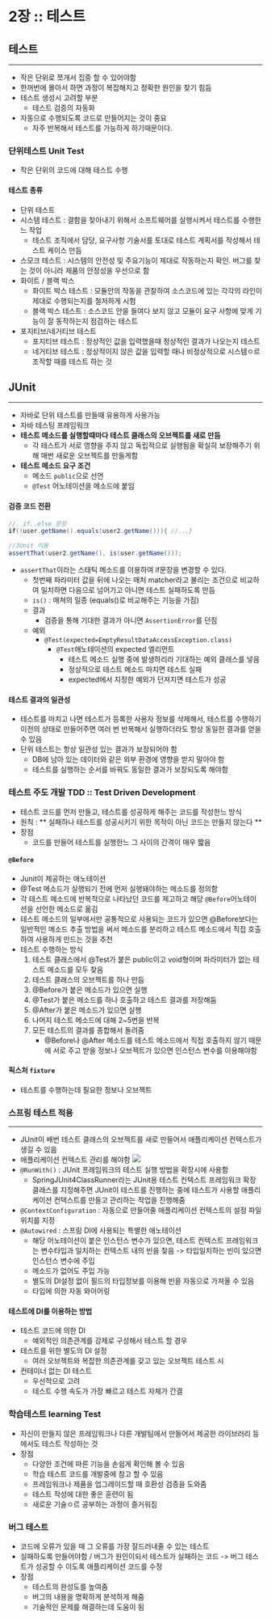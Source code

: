 # 2장 :: 테스트

## 테스트
- - - -
- 작은 단위로 쪼개서 집중 할 수 있어야함
- 한꺼번에 몰아서 하면 과정이 복잡해지고 정확한 원인을 찾기 힘듬
- 테스트 생성시 고려할 부분
	-  테스트 검증의 자동화
- 자동으로 수행되도록 코드로 만들어지는 것이 중요
	- 자주 반복해서 테스트를 가능하게 하기때문이다.

### 단위테스트 Unit Test
- 작은 단위의 코드에 대해 테스트 수행
#### 테스트 종류
- 단위 테스트
- 시스템 테스트  : 결함을 찾아내기 위해서 소프트웨어를 실행시켜서 테스트를 수행한느 작업
	- 테스트 조직에서 담당, 요구사항 기술서를 토대로 테스트 계획서를 작성해서 테스트 케이스 만듬
- 스모크 테스트 : 시스템의 안전성 및 주요기능이 제대로 작동하는지 확인. 버그를 찾는 것이 아니라 제품의 안정성을 우선으로 함
- 화이트 / 블랙 박스
	- 화이트 박스 테스트 : 모듈안의 작동을 관찰하여 소스코드에 있는 각각의 라인이 제대로 수행되는지를 철저하게 시험
	- 블랙 박스 테스트 : 소스코드 안을 들여다 보지 않고 모듈이 요구 사항에 맞게 기능이 잘 동작하는지 점검하는 테스트
- 포지티브/네거티브 테스트
	- 포지티브 테스트 : 정상적인 값을 입력했을때 정상적인 결과가 나오는지 테스트
	- 네거티브 테스트 : 정상적이지 않은 값을 입력할 때나 비정상적으로 시스템ㅇ르 조작할 때를 테스트 하는 것

## JUnit
- - - -
- 자바로 단위 테스트를 만들때 유용하게 사용가능
- 자바 테스팅 프레임워크
- **테스트 메소드를 실행할때마다 테스트 클래스의 오브젝트를 새로 만듬**
	- 각 테스트가 서로 영향을 주지 않고 독립적으로 실행됨을 확실히 보장해주기 위해 매번 새로운 오브젝트를 만들게함
- **테스트 메소드 요구 조건**
	- 메소드 `public`으로 선언
	- `@Test` 어노테이션을 메소드에 붙임


#### 검증 코드 전환
```JAVA
//. if..else 문장
if(!user.getName().equals(user2.getName())){ //...}

//JUnit 이용
assertThat(user2.getName(), is(user.getName()));
```
- `assertThat`이라는 스태틱 메소드를 이용하여 if문장을 변경할 수 있다.
	- 첫번째 파라미터 값을 뒤에 나오는 매처 matcher라고 불리는 조건으로 비교하여 일치하면 다음으로 넘어가고 아니면 테스트 실패하도록 만듬
	- `is()` : 매쳐의 일종 (equals()로 비교해주는 기능을 가짐)
	- 결과
		- 검증을 통해 기대한 결과가 아니면 `AssertionError`를 던짐
	- 예외
		- `@Test(expected=EmptyResultDataAccessException.class)`
			- `@Test`애노테이션의 expected 엘리먼트
				- 테스트 메소드 실행 중에 발생하리라 기대하는 예외 클래스를 넣음
				- 정상적으로 테스트 메소드 마치면 테스트 실패
				- expected에서 지정한 예외가 던져지면 테스트가 성공

#### 테스트 결과의 일관성
- 테스트를 마치고 나면 테스트가 등록한 사용자 정보를 삭제해서, 테스트를 수행하기 이전의 상태로 만들어주면 여러 번 반복해서 실행하더라도 항상 동일한 결과를 얻을 수 있음
- 단위 테스트는 항상 일관성 있는 결과가 보장되어야 함
	- DB에 남아 있는 데이터와 같은 외부 환경에 영향을 받지 말아야 함
	- 테스트를 실행하는 순서를 바꿔도 동일한 결과가 보장되도록 해야함


### 테스트 주도 개발 TDD :: Test Driven Development
- 테스트 코드를 먼저 만들고, 테스트를 성공하게 해주는 코드를 작성한느 방식
- 원칙 :  ** 실패하나 테스트를 성공시키기 위한 목적이 아닌 코드는 만들지 않는다 **
- 장점
	- 코드를 만들어 테스트를 실행한느 그 사이의 간격이 매우 짧음

#### `@Before`
- Junit이 제공하는 애노테이션
- @Test 메소드가 실행되기 전에  먼저 실행돼야하는 메소드를 정의함
- 각 테스트 메소드에 반복적으로 나타났던 코드를 제고하고 해당 `@Before`어노테이션을 선언한 메소드로 옮김
- 테스트 메소드의 일부에서만 공통적으로 사용되는 코드가 있으면 @Before보다는 일반적인 메소드 추출 방법을 써서 메소드를 분리하고 테스트 메소드에서 직접 호출하여 사용하게 만드는 것을 추천
- 테스트 수행하는 방식
	1. 테스트 클래스에서 @Test가 붙은 public이고 void형이며 파라미터가 없는 테스트 메소드를 모두 찾음
	2. 테스트 클래스의 오브젝트를 하나 만듬
	3. @Before가 붙은 메소드가 있으면 실행
	4. @Test가 붙은 메소드를 하나 호출하고 테스트 결과를 저장해둠
	5. @After가 붙은 메소드가 있으면 실행
	6. 나머지 테스트 메소드에 대해 2~5번을 반복
	7. 모든 테스트의 결과를 종합해서 돌려줌
		- @Before나 @After 메소드를 테스트 메소드에서 직접 호출하지 않기 때문에 서로 주고 받을 정보나 오브젝트가 있으면 인스턴스 변수를 이용해야함
	
#### 픽스처 `fixture`
- 테스트를 수행하는데 필요한 정보나 오브젝트

### 스프링 테스트 적용
- - - -
- JUnit이 배번 테스트 클래스의 오브젝트를 새로 만들어서 애플리케이션 컨텍스트가 생길 수 있음
- 애플리케이션 컨텍스트 관리를 해야함
![](652EBE92-5700-4D9A-B72A-CE4B9308F9A2.png)
- `@RunWith()` : JUnit 프레임워크의 테스트 실행 방법을 확장시에 사용함
	- SpringJUnit4ClassRunner라는 JUnit용 테스트 컨텍스트 프레임워크 확장 클래스를 지정해주면 JUnit이 테스트를 진행하는 중에 테스트가 사용할 애플리케이션 컨텍스트를 만들고 관리하는 작업을 진행해줌
- `@ContextConfiguration` : 자동으로 만들어줄 애플리케이션 컨텍스트의 설정 파일 위치를 지정
- `@Autowired` : 스프링 DI에 사용되는 특별한 애노테이션
	- 해당 어노테이션이 붙은 인스턴스 변수가 있으면, 테스트 컨텍스트 프레임워크는 변수타입과 일치하는 컨텍스트 내의 빈을 찾음 -> 타입일치하는 빈이 있으면 인스턴스 변수에 주입
	- 메소드가 없어도 주입 가능
	- 별도의 DI설정 없이 필드의 타입정보를 이용해 빈을 자동으로 가져올 수 있음
	- 타입에 의한 자동 와이어링
#### 테스트에 DI를 이용하는 방법
- 테스트 코드에 의한 DI
	- 예외적인 의존관계를 강제로 구성해서 테스트 할 경우
- 테스트를 위한 별도의 DI 설정
	- 여러 오브젝트와 복잡한 의존관계를 갖고 있는 오브젝트 테스트 시
- 컨테이너 없는 DI 테스트
	- 우선적으로 고려
	- 테스트 수행 속도가 가장 빠르고 테스트 자체가 간결

### 학습테스트 learning Test
- 자신이 만들지 않은 프레임워크나 다른 개발팀에서 만들어서 제공한 라이브러리 등에서도 테스트 작성하는 것
- 장점
	- 다양한 조건에 따른 기능을 손쉽게 확인해 볼 수 있음
	- 학습 테스트 코드를 개발중에 참고 할 수 있음
	- 프레임워크나 제품을 업그레이드할 때 호환성 검증을 도와줌
	- 테스트 작성에 대한 좋은 훈련이 됨
	- 새로운 기술ㅇ르 공부하는 과정이 즐거워짐

### 버그 테스트
- 코드에 오류가 있을 때 그 오류를 가장 잘드러내줄 수 있는 테스트
- 실패하도록 만들어야함 / 버그가 원인이되서 테스트가 실패하는 코드 -> 버그 테스트가 성공할 수 이도록 애플리케이션 코드를 수정
- 장점
	- 테스트의 완성도를 높여줌
	- 버그의 내용을 명확하게 분석하게 해줌
	- 기술적인 문제를 해결하는데 도움이 됨